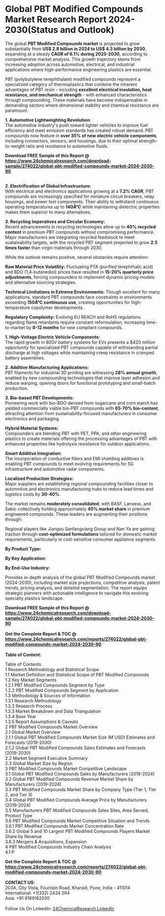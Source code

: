 <h1>Global PBT Modified Compounds Market Research Report 2024-2030(Status and Outlook)</h1><p>The global <strong>PBT Modified Compounds market</strong> is projected to grow substantially from <strong>US$ 2.8 billion in 2024 to US$ 4.3 billion by 2030</strong>, expanding at a steady <strong>CAGR of 6.1% during 2025-2030</strong>, according to comprehensive market analysis. This growth trajectory stems from increasing adoption across automotive, electrical, and industrial applications where high-performance engineering plastics are essential.</p><p>PBT (polybutylene terephthalate) modified compounds represent a specialized category of thermoplastics that combine the inherent advantages of PBT resin - including <strong>excellent electrical insulation, heat resistance, and mechanical strength</strong> - with enhanced characteristics through compounding. These materials have become indispensable in demanding sectors where dimensional stability and chemical resistance are paramount.</p><p><strong>1. Automotive Lightweighting Revolution:</strong><br>
The automotive industry's push toward lighter vehicles to improve fuel efficiency and meet emission standards has created robust demand. PBT compounds now feature in <strong>over 35% of new electric vehicle components</strong>, including connectors, sensors, and housings, due to their optimal strength-to-weight ratio and resistance to automotive fluids.</p><div><b>Download FREE Sample of this Report @ 
            <a href="https://www.24chemicalresearch.com/download-sample/274022/global-pbt-modified-compounds-market-2024-2030-90">
            https://www.24chemicalresearch.com/download-sample/274022/global-pbt-modified-compounds-market-2024-2030-90</a></b></div><br><p><strong>2. Electrification of Global Infrastructure:</strong><br>
With electrical and electronics applications growing at a <strong>7.2% CAGR</strong>, PBT compounds are increasingly specified for miniature circuit breakers, relay housings, and power tool components. Their ability to withstand continuous operating temperatures up to <strong>140Â°C</strong> while maintaining dielectric properties makes them superior to many alternatives.</p><p><strong>3. Recycling Imperatives and Circular Economy:</strong><br>
Recent advancements in recycling technologies allow up to <strong>40% recycled content</strong> in premium PBT compounds without compromising performance. Major manufacturers are integrating recycled feedstock to meet sustainability targets, with the recycled PBT segment projected to grow <strong>2.5 times faster</strong> than virgin materials through 2030.</p><p>While the outlook remains positive, several obstacles require attention:</p><p><strong>Raw Material Price Volatility:</strong> Fluctuating PTA (purified terephthalic acid) and BDO (1,4-butanediol) prices have resulted in <strong>15-20% quarterly price adjustments</strong>, forcing compounders to implement dynamic pricing models and alternative sourcing strategies.</p><p><strong>Technical Limitations in Extreme Environments:</strong> Though excellent for many applications, standard PBT compounds face constraints in environments exceeding <strong>150Â°C continuous use</strong>, creating opportunities for high-temperature copolymer developments.</p><p><strong>Regulatory Complexity:</strong> Evolving EU REACH and RoHS regulations regarding flame retardants require constant reformulation, increasing time-to-market by <strong>8-12 months</strong> for new compliant compounds.</p><p><strong>1. High-Voltage Electric Vehicle Components:</strong><br>
The rapid growth in 800V battery systems for EVs presents a $420 million opportunity for specialized PBT compounds capable of withstanding partial discharge at high voltages while maintaining creep resistance in cramped battery assemblies.</p><p><strong>2. Additive Manufacturing Applications:</strong><br>
PBT filaments for industrial 3D printing are witnessing <strong>28% annual growth</strong>, enabled by new compounding technologies that improve layer adhesion and reduce warping, opening doors for functional prototyping and small-batch production.</p><p><strong>3. Bio-based PBT Developments:</strong><br>
Pioneering work with bio-BDO derived from sugarcane and corn starch has yielded commercially viable bio-PBT compounds with <strong>65-70% bio-content</strong>, attracting attention from sustainability-focused manufacturers in consumer electronics and packaging.</p><p><strong>Hybrid Material Systems:</strong><br>
    Compounders are blending PBT with PET, PPA, and other engineering plastics to create materials offering the processing advantages of PBT with enhanced properties like hydrolysis resistance for outdoor applications.</p><p><strong>Smart Additive Integration:</strong><br>
    The incorporation of conductive fillers and EMI shielding additives is enabling PBT compounds to meet evolving requirements for 5G infrastructure and automotive radar components.</p><p><strong>Localized Production Strategies:</strong><br>
    Major suppliers are establishing regional compounding facilities closer to automotive and electronics manufacturing hubs to reduce lead times and logistics costs by <strong>30-40%</strong>.</p><p>The market remains <strong>moderately consolidated</strong>, with BASF, Lanxess, and Sabic collectively holding approximately <strong>45% market share</strong> in premium engineered compounds. These leaders are augmenting their positions through:</p><p>Regional players like Jiangsu Sanfangxiang Group and Nan Ya are gaining traction through <strong>cost-optimized formulations</strong> tailored for domestic market requirements, particularly in cost-sensitive consumer appliance segments.</p><p><strong>By Product Type:</strong></p><p><strong>By Key Application:</strong></p><p><strong>By End-Use Industry:</strong></p><p>Provides in-depth analysis of the global PBT Modified Compounds market (2024-2030), including market size projections, competitive analysis, patent trends, pricing analysis, and detailed segmentation. The report equips strategic planners with actionable intelligence to navigate this evolving specialty plastics landscape.</p><div><b>Download FREE Sample of this Report @ 
            <a href="https://www.24chemicalresearch.com/download-sample/274022/global-pbt-modified-compounds-market-2024-2030-90">
            https://www.24chemicalresearch.com/download-sample/274022/global-pbt-modified-compounds-market-2024-2030-90</a></b></div><br><div><b>Get the Complete Report & TOC @ 
            <a href="https://www.24chemicalresearch.com/reports/274022/global-pbt-modified-compounds-market-2024-2030-90">
            https://www.24chemicalresearch.com/reports/274022/global-pbt-modified-compounds-market-2024-2030-90</a></b></div><br>
            <b>Table of Content:</b><p>Table of Contents<br />
1 Research Methodology and Statistical Scope<br />
1.1 Market Definition and Statistical Scope of PBT Modified Compounds<br />
1.2 Key Market Segments<br />
1.2.1 PBT Modified Compounds Segment by Type<br />
1.2.2 PBT Modified Compounds Segment by Application<br />
1.3 Methodology & Sources of Information<br />
1.3.1 Research Methodology<br />
1.3.2 Research Process<br />
1.3.3 Market Breakdown and Data Triangulation<br />
1.3.4 Base Year<br />
1.3.5 Report Assumptions & Caveats<br />
2 PBT Modified Compounds Market Overview<br />
2.1 Global Market Overview<br />
2.1.1 Global PBT Modified Compounds Market Size (M USD) Estimates and Forecasts (2019-2030)<br />
2.1.2 Global PBT Modified Compounds Sales Estimates and Forecasts (2019-2030)<br />
2.2 Market Segment Executive Summary<br />
2.3 Global Market Size by Region<br />
3 PBT Modified Compounds Market Competitive Landscape<br />
3.1 Global PBT Modified Compounds Sales by Manufacturers (2019-2024)<br />
3.2 Global PBT Modified Compounds Revenue Market Share by Manufacturers (2019-2024)<br />
3.3 PBT Modified Compounds Market Share by Company Type (Tier 1, Tier 2, and Tier 3)<br />
3.4 Global PBT Modified Compounds Average Price by Manufacturers (2019-2024)<br />
3.5 Manufacturers PBT Modified Compounds Sales Sites, Area Served, Product Type<br />
3.6 PBT Modified Compounds Market Competitive Situation and Trends<br />
3.6.1 PBT Modified Compounds Market Concentration Rate<br />
3.6.2 Global 5 and 10 Largest PBT Modified Compounds Players Market Share by Revenue<br />
3.6.3 Mergers & Acquisitions, Expansion<br />
4 PBT Modified Compounds Industry Chain Analysis<br />
4.1 P</p><div><b>Get the Complete Report & TOC @ 
            <a href="https://www.24chemicalresearch.com/reports/274022/global-pbt-modified-compounds-market-2024-2030-90">
            https://www.24chemicalresearch.com/reports/274022/global-pbt-modified-compounds-market-2024-2030-90</a></b></div><br><b>CONTACT US:</b><br>
            203A, City Vista, Fountain Road, Kharadi, Pune, India - 411014<br>
            International: +1(332) 2424 294<br>
            Asia: +91 9169162030 <br><br>
            Follow Us On LinkedIn: <a href="https://www.linkedin.com/company/24chemicalresearch/">24ChemicalResearch LinkedIn</a>